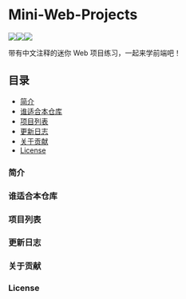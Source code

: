 # Mini-Web-Projects
![](https://img.shields.io/badge/Projects-1-blue?style=for-the-badge)![](https://img.shields.io/badge/Difficulty-Beginner-green?style=for-the-badge)![](https://img.shields.io/badge/Powered%20By-Interest-orange?style=for-the-badge)

带有中文注释的迷你 Web 项目练习，一起来学前端吧！

## 目录
- [简介](#简介)
- [谁适合本仓库](#谁适合本仓库)
- [项目列表](#项目列表)
- [更新日志](#更新日志)
- [关于贡献](#关于贡献)
- [License](#License)
### 简介

### 谁适合本仓库

### 项目列表

### 更新日志

### 关于贡献

### License
